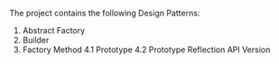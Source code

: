 The project contains the following Design Patterns:
1. Abstract Factory
2. Builder
3. Factory Method
4.1 Prototype
4.2 Prototype Reflection API Version
